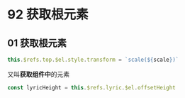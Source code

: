 # 92 获取根元素

## 01 获取根元素

```js
this.$refs.top.$el.style.transform = `scale(${scale})`
```

又叫**获取组件中**的元素

```js
const lyricHeight = this.$refs.lyric.$el.offsetHeight
```

